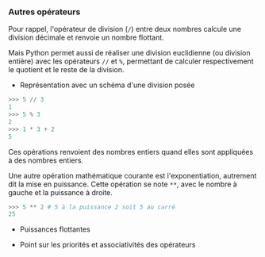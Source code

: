 ### Autres opérateurs

Pour rappel, l'opérateur de division (`/`) entre deux nombres calcule une division décimale et renvoie un nombre flottant.

Mais Python permet aussi de réaliser une division euclidienne (ou division entière) avec les opérateurs `//` et `%`, permettant de calculer respectivement le quotient et le reste de la division.

* Représentation avec un schéma d'une division posée

```python
>>> 5 // 3
1
>>> 5 % 3
2
>>> 1 * 3 + 2
5
```

Ces opérations renvoient des nombres entiers quand elles sont appliquées à des nombres entiers.

Une autre opération mathématique courante est l'exponentiation, autrement dit la mise en puissance.
Cette opération se note `**`, avec le nombre à gauche et la puissance à droite.

```python
>>> 5 ** 2 # 5 à la puissance 2 soit 5 au carré
25
```

* Puissances flottantes

* Point sur les priorités et associativités des opérateurs
